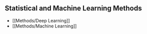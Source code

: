 
## Statistical and Machine Learning Methods

  - [[Methods/Deep Learning]]
  - [[Methods/Machine Learning]]
 

